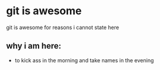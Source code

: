 # git is awesome
git is awesome for reasons i cannot state here 
## why i am here: 
- to kick ass in the morning and take names in the evening

